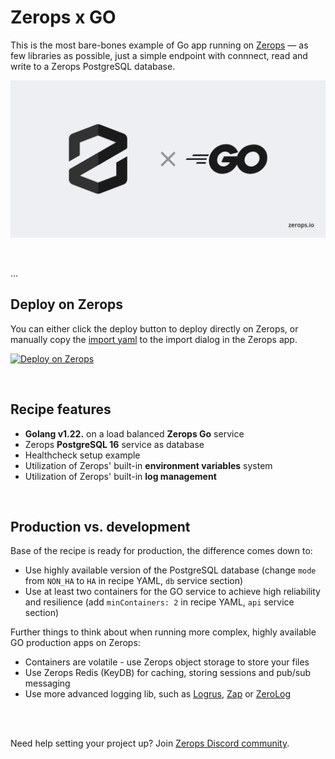 # Zerops x GO
This is the most bare-bones example of Go app running on [Zerops](https://zerops.io) — as few libraries as possible, just a simple endpoint with connnect, read and write to a Zerops PostgreSQL database.

![go](https://github.com/zeropsio/recipe-shared-assets/blob/main/covers/svg/cover-go.svg)

<br />

...

## Deploy on Zerops
You can either click the deploy button to deploy directly on Zerops, or manually copy the [import yaml](https://github.com/zeropsio/recipe-go/blob/main/zerops-project-import.yml) to the import dialog in the Zerops app.

[![Deploy on Zerops](https://github.com/zeropsio/recipe-shared-assets/blob/main/deploy-button/green/deploy-button.svg)](https://app.zerops.io/recipe/go)

<br/>


## Recipe features
- **Golang v1.22.** on a load balanced **Zerops Go** service
- Zerops **PostgreSQL 16** service as database
- Healthcheck setup example
- Utilization of Zerops' built-in **environment variables** system
- Utilization of Zerops' built-in **log management**

<br/>

## Production vs. development

Base of the recipe is ready for production, the difference comes down to:

- Use highly available version of the PostgreSQL database (change `mode` from `NON_HA` to `HA` in recipe YAML, `db` service section)
- Use at least two containers for the GO service to achieve high reliability and resilience (add `minContainers: 2` in recipe YAML, `api` service section)

Further things to think about when running more complex, highly available GO production apps on Zerops:

- Containers are volatile - use Zerops object storage to store your files
- Use Zerops Redis (KeyDB) for caching, storing sessions and pub/sub messaging
- Use more advanced logging lib, such as [Logrus](https://github.com/sirupsen/logrus), [Zap](https://github.com/uber-go/zap) or [ZeroLog](https://github.com/rs/zerolog)

<br/>
<br/>

Need help setting your project up? Join [Zerops Discord community](https://discord.com/invite/WDvCZ54).
